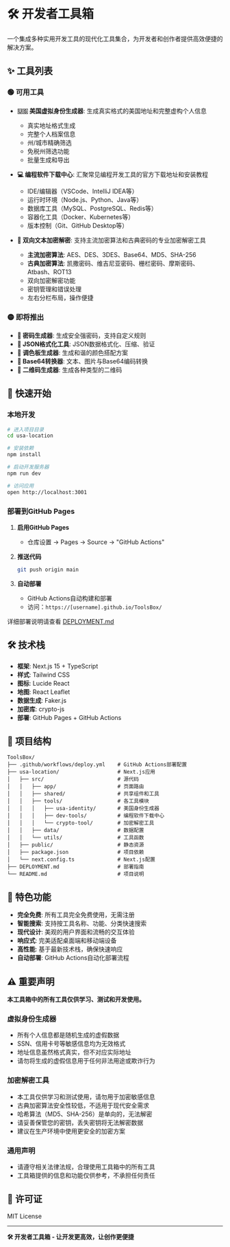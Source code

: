 # 🛠️ 开发者工具箱

一个集成多种实用开发工具的现代化工具集合，为开发者和创作者提供高效便捷的解决方案。


## ✨ 工具列表

### 🟢 可用工具
- **🇺🇸 美国虚拟身份生成器**: 生成真实格式的美国地址和完整虚构个人信息
  - 真实地址格式生成
  - 完整个人档案信息
  - 州/城市精确筛选
  - 免税州筛选功能
  - 批量生成和导出

- **💻 编程软件下载中心**: 汇聚常见编程开发工具的官方下载地址和安装教程
  - IDE/编辑器（VSCode、IntelliJ IDEA等）
  - 运行时环境（Node.js、Python、Java等）
  - 数据库工具（MySQL、PostgreSQL、Redis等）
  - 容器化工具（Docker、Kubernetes等）
  - 版本控制（Git、GitHub Desktop等）

- **🔐 双向文本加密解密**: 支持主流加密算法和古典密码的专业加密解密工具
  - **主流加密算法**: AES、DES、3DES、Base64、MD5、SHA-256
  - **古典加密算法**: 凯撒密码、维吉尼亚密码、栅栏密码、摩斯密码、Atbash、ROT13
  - 双向加密解密功能
  - 密钥管理和错误处理
  - 左右分栏布局，操作便捷

### 🟡 即将推出
- **🔐 密码生成器**: 生成安全强密码，支持自定义规则
- **📝 JSON格式化工具**: JSON数据格式化、压缩、验证
- **🎨 调色板生成器**: 生成和谐的颜色搭配方案
- **🔄 Base64转换器**: 文本、图片与Base64编码转换
- **📱 二维码生成器**: 生成各种类型的二维码

## 🚀 快速开始

### 本地开发

```bash
# 进入项目目录
cd usa-location

# 安装依赖
npm install

# 启动开发服务器
npm run dev

# 访问应用
open http://localhost:3001
```

### 部署到GitHub Pages

1. **启用GitHub Pages**
   - 仓库设置 → Pages → Source → "GitHub Actions"

2. **推送代码**
   ```bash
   git push origin main
   ```

3. **自动部署**
   - GitHub Actions自动构建和部署
   - 访问：`https://[username].github.io/ToolsBox/`

详细部署说明请查看 [DEPLOYMENT.md](./DEPLOYMENT.md)

## 🛠️ 技术栈

- **框架**: Next.js 15 + TypeScript
- **样式**: Tailwind CSS
- **图标**: Lucide React
- **地图**: React Leaflet
- **数据生成**: Faker.js
- **加密库**: crypto-js
- **部署**: GitHub Pages + GitHub Actions

## 📁 项目结构

```
ToolsBox/
├── .github/workflows/deploy.yml    # GitHub Actions部署配置
├── usa-location/                   # Next.js应用
│   ├── src/                        # 源代码
│   │   ├── app/                    # 页面路由
│   │   ├── shared/                 # 共享组件和工具
│   │   ├── tools/                  # 各工具模块
│   │   │   ├── usa-identity/       # 美国身份生成器
│   │   │   ├── dev-tools/          # 编程软件下载中心
│   │   │   └── crypto-tool/        # 加密解密工具
│   │   ├── data/                   # 数据配置
│   │   └── utils/                  # 工具函数
│   ├── public/                     # 静态资源
│   ├── package.json                # 项目依赖
│   └── next.config.ts              # Next.js配置
├── DEPLOYMENT.md                   # 部署指南
└── README.md                       # 项目说明
```

## 🌟 特色功能

- **完全免费**: 所有工具完全免费使用，无需注册
- **智能搜索**: 支持按工具名称、功能、分类快速搜索
- **现代设计**: 美观的用户界面和流畅的交互体验
- **响应式**: 完美适配桌面端和移动端设备
- **高性能**: 基于最新技术栈，确保快速响应
- **自动部署**: GitHub Actions自动化部署流程

## ⚠️ 重要声明

**本工具箱中的所有工具仅供学习、测试和开发使用。**

### 虚拟身份生成器
- 所有个人信息都是随机生成的虚假数据
- SSN、信用卡号等敏感信息均为无效格式
- 地址信息虽然格式真实，但不对应实际地址
- 请勿将生成的虚假信息用于任何非法用途或欺诈行为

### 加密解密工具
- 本工具仅供学习和测试使用，请勿用于加密敏感信息
- 古典加密算法安全性较低，不适用于现代安全需求
- 哈希算法（MD5、SHA-256）是单向的，无法解密
- 请妥善保管您的密钥，丢失密钥将无法解密数据
- 建议在生产环境中使用更安全的加密方案

### 通用声明
- 请遵守相关法律法规，合理使用工具箱中的所有工具
- 工具箱提供的信息和功能仅供参考，不承担任何责任

## 📄 许可证

MIT License

---

**🛠️ 开发者工具箱 - 让开发更高效，让创作更便捷**
